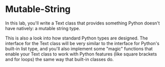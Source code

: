 # Mutable-String
In this lab, you'll write a Text class that provides something Python doesn't have natively: a mutable string type.

This is also a look into how standard Python types are designed. The interface for the Text class will be very similar to the interface for Python's built-in list type, and you'll also implement some "magic" functions that enable your Text class to work with Python features (like square brackets and for loops) the same way that built-in classes do.
